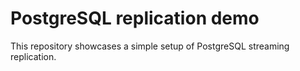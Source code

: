 # PostgreSQL replication demo

This repository showcases a simple setup of PostgreSQL streaming replication.

